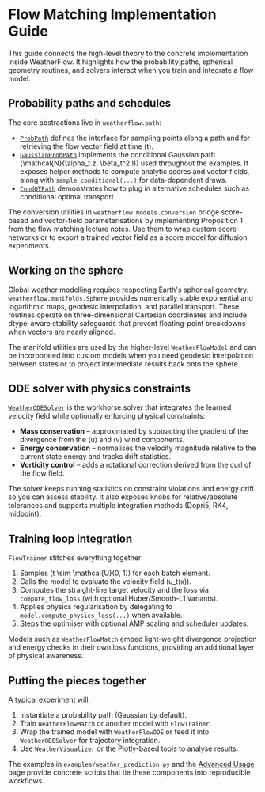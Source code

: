 # Flow Matching Implementation Guide

This guide connects the high-level theory to the concrete implementation inside
WeatherFlow. It highlights how the probability paths, spherical geometry
routines, and solvers interact when you train and integrate a flow model.

## Probability paths and schedules

The core abstractions live in `weatherflow.path`:

- [`ProbPath`](../../weatherflow/path/prob_path.py) defines the interface for
  sampling points along a path and for retrieving the flow vector field at time
  \(t\).
- [`GaussianProbPath`](../../weatherflow/path/gaussian_path.py) implements the
  conditional Gaussian path \(\mathcal{N}(\alpha_t z, \beta_t^2 I)\) used
  throughout the examples. It exposes helper methods to compute analytic scores
  and vector fields, along with `sample_conditional(...)` for data-dependent
  draws.
- [`CondOTPath`](../../weatherflow/path/condot_path.py) demonstrates how to plug
  in alternative schedules such as conditional optimal transport.

The conversion utilities in `weatherflow.models.conversion` bridge score-based
and vector-field parameterisations by implementing Proposition 1 from the flow
matching lecture notes. Use them to wrap custom score networks or to export a
trained vector field as a score model for diffusion experiments.

## Working on the sphere

Global weather modelling requires respecting Earth's spherical geometry.
`weatherflow.manifolds.Sphere` provides numerically stable exponential and
logarithmic maps, geodesic interpolation, and parallel transport. These routines
operate on three-dimensional Cartesian coordinates and include dtype-aware
stability safeguards that prevent floating-point breakdowns when vectors are
nearly aligned.

The manifold utilities are used by the higher-level `WeatherFlowModel` and can
be incorporated into custom models when you need geodesic interpolation between
states or to project intermediate results back onto the sphere.

## ODE solver with physics constraints

[`WeatherODESolver`](../../weatherflow/solvers/ode_solver.py) is the workhorse
solver that integrates the learned velocity field while optionally enforcing
physical constraints:

- **Mass conservation** – approximated by subtracting the gradient of the
  divergence from the \(u\) and \(v\) wind components.
- **Energy conservation** – normalises the velocity magnitude relative to the
  current state energy and tracks drift statistics.
- **Vorticity control** – adds a rotational correction derived from the curl of
  the flow field.

The solver keeps running statistics on constraint violations and energy drift so
you can assess stability. It also exposes knobs for relative/absolute tolerances
and supports multiple integration methods (Dopri5, RK4, midpoint).

## Training loop integration

`FlowTrainer` stitches everything together:

1. Samples \(t \sim \mathcal{U}(0, 1)\) for each batch element.
2. Calls the model to evaluate the velocity field \(u_t(x)\).
3. Computes the straight-line target velocity and the loss via
   `compute_flow_loss` (with optional Huber/Smooth-L1 variants).
4. Applies physics regularisation by delegating to
   `model.compute_physics_loss(...)` when available.
5. Steps the optimiser with optional AMP scaling and scheduler updates.

Models such as `WeatherFlowMatch` embed light-weight divergence projection and
energy checks in their own loss functions, providing an additional layer of
physical awareness.

## Putting the pieces together

A typical experiment will:

1. Instantiate a probability path (Gaussian by default).
2. Train `WeatherFlowMatch` or another model with `FlowTrainer`.
3. Wrap the trained model with `WeatherFlowODE` or feed it into
   `WeatherODESolver` for trajectory integration.
4. Use `WeatherVisualizer` or the Plotly-based tools to analyse results.

The examples in `examples/weather_prediction.py` and the
[Advanced Usage](../advanced_usage.md) page provide concrete scripts that tie
these components into reproducible workflows.
